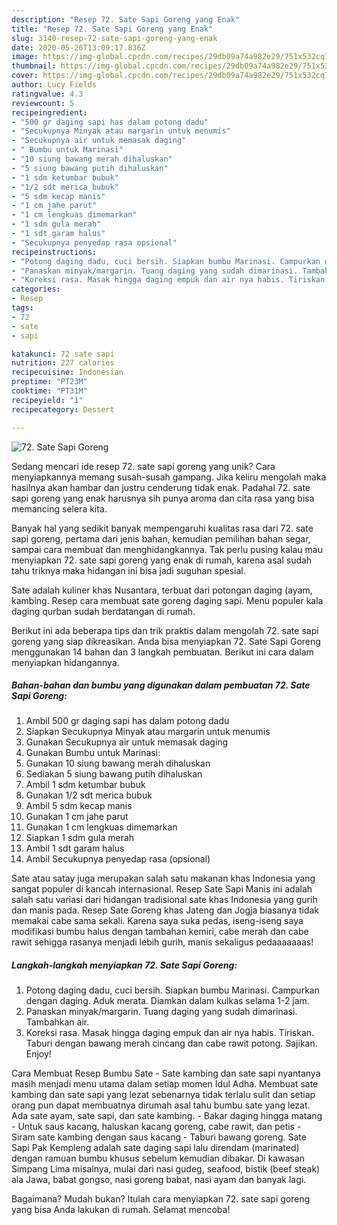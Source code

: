 ```yaml
---
description: "Resep 72. Sate Sapi Goreng yang Enak"
title: "Resep 72. Sate Sapi Goreng yang Enak"
slug: 3140-resep-72-sate-sapi-goreng-yang-enak
date: 2020-05-26T13:09:17.836Z
image: https://img-global.cpcdn.com/recipes/29db09a74a982e29/751x532cq70/72-sate-sapi-goreng-foto-resep-utama.jpg
thumbnail: https://img-global.cpcdn.com/recipes/29db09a74a982e29/751x532cq70/72-sate-sapi-goreng-foto-resep-utama.jpg
cover: https://img-global.cpcdn.com/recipes/29db09a74a982e29/751x532cq70/72-sate-sapi-goreng-foto-resep-utama.jpg
author: Lucy Fields
ratingvalue: 4.3
reviewcount: 5
recipeingredient:
- "500 gr daging sapi has dalam potong dadu"
- "Secukupnya Minyak atau margarin untuk menumis"
- "Secukupnya air untuk memasak daging"
- " Bumbu untuk Marinasi"
- "10 siung bawang merah dihaluskan"
- "5 siung bawang putih dihaluskan"
- "1 sdm ketumbar bubuk"
- "1/2 sdt merica bubuk"
- "5 sdm kecap manis"
- "1 cm jahe parut"
- "1 cm lengkuas dimemarkan"
- "1 sdm gula merah"
- "1 sdt garam halus"
- "Secukupnya penyedap rasa opsional"
recipeinstructions:
- "Potong daging dadu, cuci bersih. Siapkan bumbu Marinasi. Campurkan dengan daging. Aduk merata. Diamkan dalam kulkas selama 1-2 jam."
- "Panaskan minyak/margarin. Tuang daging yang sudah dimarinasi. Tambahkan air."
- "Koreksi rasa. Masak hingga daging empuk dan air nya habis. Tiriskan. Taburi dengan bawang merah cincang dan cabe rawit potong. Sajikan. Enjoy!"
categories:
- Resep
tags:
- 72
- sate
- sapi

katakunci: 72 sate sapi 
nutrition: 227 calories
recipecuisine: Indonesian
preptime: "PT23M"
cooktime: "PT31M"
recipeyield: "1"
recipecategory: Dessert

---
```



![72. Sate Sapi Goreng](https://img-global.cpcdn.com/recipes/29db09a74a982e29/751x532cq70/72-sate-sapi-goreng-foto-resep-utama.jpg)

Sedang mencari ide resep 72. sate sapi goreng yang unik? Cara menyiapkannya memang susah-susah gampang. Jika keliru mengolah maka hasilnya akan hambar dan justru cenderung tidak enak. Padahal 72. sate sapi goreng yang enak harusnya sih punya aroma dan cita rasa yang bisa memancing selera kita.

Banyak hal yang sedikit banyak mempengaruhi kualitas rasa dari 72. sate sapi goreng, pertama dari jenis bahan, kemudian pemilihan bahan segar, sampai cara membuat dan menghidangkannya. Tak perlu pusing kalau mau menyiapkan 72. sate sapi goreng yang enak di rumah, karena asal sudah tahu triknya maka hidangan ini bisa jadi suguhan spesial.

Sate adalah kuliner khas Nusantara, terbuat dari potongan daging (ayam, kambing. Resep cara membuat sate goreng daging sapi. Menu populer kala daging qurban sudah berdatangan di rumah.


Berikut ini ada beberapa tips dan trik praktis dalam mengolah 72. sate sapi goreng yang siap dikreasikan. Anda bisa menyiapkan 72. Sate Sapi Goreng menggunakan 14 bahan dan 3 langkah pembuatan. Berikut ini cara dalam menyiapkan hidangannya.

<!--inarticleads1-->

##### Bahan-bahan dan bumbu yang digunakan dalam pembuatan 72. Sate Sapi Goreng:

1. Ambil 500 gr daging sapi has dalam potong dadu
1. Siapkan Secukupnya Minyak atau margarin untuk menumis
1. Gunakan Secukupnya air untuk memasak daging
1. Gunakan  Bumbu untuk Marinasi:
1. Gunakan 10 siung bawang merah dihaluskan
1. Sediakan 5 siung bawang putih dihaluskan
1. Ambil 1 sdm ketumbar bubuk
1. Gunakan 1/2 sdt merica bubuk
1. Ambil 5 sdm kecap manis
1. Gunakan 1 cm jahe parut
1. Gunakan 1 cm lengkuas dimemarkan
1. Siapkan 1 sdm gula merah
1. Ambil 1 sdt garam halus
1. Ambil Secukupnya penyedap rasa (opsional)


Sate atau satay juga merupakan salah satu makanan khas Indonesia yang sangat populer di kancah internasional. Resep Sate Sapi Manis ini adalah salah satu variasi dari hidangan tradisional sate khas Indonesia yang gurih dan manis pada. Resep Sate Goreng khas Jateng dan Jogja biasanya tidak memakai cabe sama sekali. Karena saya suka pedas, iseng-iseng saya modifikasi bumbu halus dengan tambahan kemiri, cabe merah dan cabe rawit sehigga rasanya menjadi lebih gurih, manis sekaligus pedaaaaaaas! 

<!--inarticleads2-->

##### Langkah-langkah menyiapkan 72. Sate Sapi Goreng:

1. Potong daging dadu, cuci bersih. Siapkan bumbu Marinasi. Campurkan dengan daging. Aduk merata. Diamkan dalam kulkas selama 1-2 jam.
1. Panaskan minyak/margarin. Tuang daging yang sudah dimarinasi. Tambahkan air.
1. Koreksi rasa. Masak hingga daging empuk dan air nya habis. Tiriskan. Taburi dengan bawang merah cincang dan cabe rawit potong. Sajikan. Enjoy!


Cara Membuat Resep Bumbu Sate - Sate kambing dan sate sapi nyantanya masih menjadi menu utama dalam setiap momen Idul Adha. Membuat sate kambing dan sate sapi yang lezat sebenarnya tidak terlalu sulit dan setiap orang pun dapat membuatnya dirumah asal tahu bumbu sate yang lezat. Ada sate ayam, sate sapi, dan sate kambing. - Bakar daging hingga matang - Untuk saus kacang, haluskan kacang goreng, cabe rawit, dan petis - Siram sate kambing dengan saus kacang - Taburi bawang goreng. Sate Sapi Pak Kempleng adalah sate daging sapi lalu direndam (marinated) dengan ramuan bumbu khusus sebelum kemudian dibakar. Di kawasan Simpang Lima misalnya, mulai dari nasi gudeg, seafood, bistik (beef steak) ala Jawa, babat gongso, nasi goreng babat, nasi ayam dan banyak lagi. 

Bagaimana? Mudah bukan? Itulah cara menyiapkan 72. sate sapi goreng yang bisa Anda lakukan di rumah. Selamat mencoba!

